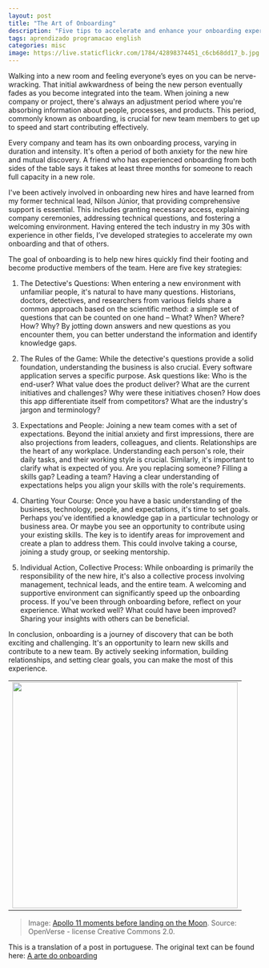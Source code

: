 ```yaml
---
layout: post
title: "The Art of Onboarding"
description: "Five tips to accelerate and enhance your onboarding experience"
tags: aprendizado programacao english
categories: misc
image: https://live.staticflickr.com/1784/42898374451_c6cb68dd17_b.jpg
---
```


Walking into a new room and feeling everyone’s eyes on you can be nerve-wracking. That initial awkwardness of being the new person eventually fades as you become integrated into the team. When joining a new company or project, there's always an adjustment period where you're absorbing information about people, processes, and products. This period, commonly known as onboarding, is crucial for new team members to get up to speed and start contributing effectively.

Every company and team has its own onboarding process, varying in duration and intensity. It's often a period of both anxiety for the new hire and mutual discovery. A friend who has experienced onboarding from both sides of the table says it takes at least three months for someone to reach full capacity in a new role.

I've been actively involved in onboarding new hires and have learned from my former technical lead, Nilson Júnior, that providing comprehensive support is essential. This includes granting necessary access, explaining company ceremonies, addressing technical questions, and fostering a welcoming environment. Having entered the tech industry in my 30s with experience in other fields, I’ve developed strategies to accelerate my own onboarding and that of others.

The goal of onboarding is to help new hires quickly find their footing and become productive members of the team. Here are five key strategies:

1. The Detective's Questions:
When entering a new environment with unfamiliar people, it's natural to have many questions. Historians, doctors, detectives, and researchers from various fields share a common approach based on the scientific method: a simple set of questions that can be counted on one hand – What? When? Where? How? Why? By jotting down answers and new questions as you encounter them, you can better understand the information and identify knowledge gaps.

2. The Rules of the Game:
While the detective's questions provide a solid foundation, understanding the business is also crucial. Every software application serves a specific purpose. Ask questions like: Who is the end-user? What value does the product deliver? What are the current initiatives and challenges? Why were these initiatives chosen? How does this app differentiate itself from competitors? What are the industry's jargon and terminology?

3. Expectations and People:
Joining a new team comes with a set of expectations. Beyond the initial anxiety and first impressions, there are also projections from leaders, colleagues, and clients. Relationships are the heart of any workplace. Understanding each person's role, their daily tasks, and their working style is crucial. Similarly, it's important to clarify what is expected of you. Are you replacing someone? Filling a skills gap? Leading a team? Having a clear understanding of expectations helps you align your skills with the role's requirements.

4. Charting Your Course:
Once you have a basic understanding of the business, technology, people, and expectations, it's time to set goals. Perhaps you've identified a knowledge gap in a particular technology or business area. Or maybe you see an opportunity to contribute using your existing skills. The key is to identify areas for improvement and create a plan to address them. This could involve taking a course, joining a study group, or seeking mentorship.

5. Individual Action, Collective Process:
While onboarding is primarily the responsibility of the new hire, it's also a collective process involving management, technical leads, and the entire team. A welcoming and supportive environment can significantly speed up the onboarding process. If you've been through onboarding before, reflect on your experience. What worked well? What could have been improved? Sharing your insights with others can be beneficial.

In conclusion, onboarding is a journey of discovery that can be both exciting and challenging. It's an opportunity to learn new skills and contribute to a new team. By actively seeking information, building relationships, and setting clear goals, you can make the most of this experience.

<table cellpadding="0" cellspacing="0" border="0" width="100%">
<tr><td align="center">
  <img src="https://live.staticflickr.com/1784/42898374451_c6cb68dd17_b.jpg" width="450">
</td></tr>
</table>

>Image: [Apollo 11 moments before landing on the Moon](https://openverse.org/image/a76c2702-2311-45b1-8052-515abe9d0855). Source: OpenVerse - license Creative Commons 2.0.

This is a translation of a post in portuguese. The original text can be found here: [A arte do onboarding](https://0jonjo.github.io//blog/2024/arte-onboarding/)
